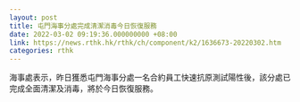 ```yaml
---
layout: post
title: 屯門海事分處完成清潔消毒今日恢復服務
date: 2022-03-02 09:19:36.000000000 +08:00
link: https://news.rthk.hk/rthk/ch/component/k2/1636673-20220302.htm
categories: rthk
---
```


海事處表示，昨日獲悉屯門海事分處一名合約員工快速抗原測試陽性後，該分處已完成全面清潔及消毒，將於今日恢復服務。

